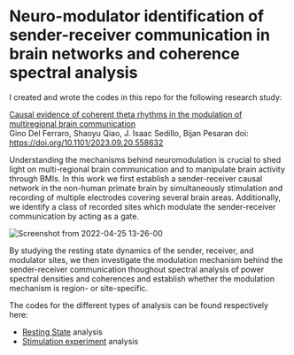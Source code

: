 # Neuro-modulator identification of sender-receiver communication in brain networks and coherence spectral analysis

I created and wrote the codes in this repo for the following research study: </br>

<a href=https://www.biorxiv.org/content/10.1101/2023.09.20.558632v2>Causal evidence of coherent theta rhythms in the modulation of multiregional brain communication</a> </br> 
Gino Del Ferraro, Shaoyu Qiao, J. Isaac Sedillo, Bijan Pesaran
doi: https://doi.org/10.1101/2023.09.20.558632


Understanding the mechanisms behind neuromodulation is crucial to shed light on multi-regional
brain communication and to manipulate brain activity through BMIs. In this work we first establish a sender-receiver causal network in the non-human primate brain by simultaneously stimulation and recording of multiple electrodes covering several brain areas. Additionally, we identify a class of recorded sites which modulate the sender-receiver communication by acting as a gate.

![Screenshot from 2022-04-25 13-26-00](https://user-images.githubusercontent.com/45543977/165141525-e68fb30d-f48b-4fbe-8855-fe4678f34bb0.png)


By studying the resting state dynamics of the sender, receiver, and modulator sites, we then investigate the modulation mechanism behind the sender-receiver communication thoughout spectral analysis of power spectral densities and coherences and establish whether the modulation mechanism is region- or site-specific.

The codes for the different types of analysis can be found respectively here: </br>
- <a href="https://github.com/gdelfe/Coherence-modulators-analysis/tree/master/Resting_State_codes">Resting State</a> analysis </br>
- <a href="https://github.com/gdelfe/Coherence-modulators-analysis/tree/master/STIM_codes">Stimulation experiment</a> analysis </br>

